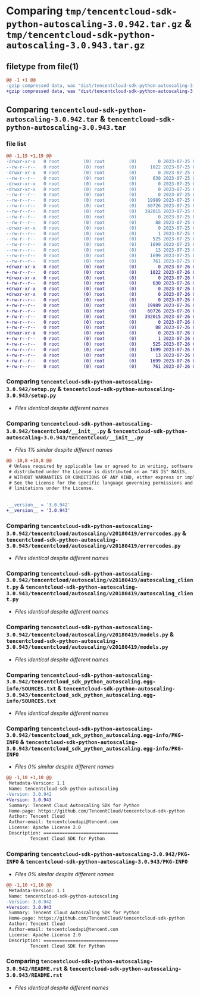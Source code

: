 # Comparing `tmp/tencentcloud-sdk-python-autoscaling-3.0.942.tar.gz` & `tmp/tencentcloud-sdk-python-autoscaling-3.0.943.tar.gz`

## filetype from file(1)

```diff
@@ -1 +1 @@
-gzip compressed data, was "dist/tencentcloud-sdk-python-autoscaling-3.0.942.tar", last modified: Tue Jul 25 04:11:08 2023, max compression
+gzip compressed data, was "dist/tencentcloud-sdk-python-autoscaling-3.0.943.tar", last modified: Wed Jul 26 00:30:57 2023, max compression
```

## Comparing `tencentcloud-sdk-python-autoscaling-3.0.942.tar` & `tencentcloud-sdk-python-autoscaling-3.0.943.tar`

### file list

```diff
@@ -1,19 +1,19 @@
-drwxr-xr-x   0 root         (0) root         (0)        0 2023-07-25 04:11:08.000000 tencentcloud-sdk-python-autoscaling-3.0.942/
--rw-r--r--   0 root         (0) root         (0)     1022 2023-07-25 04:11:08.000000 tencentcloud-sdk-python-autoscaling-3.0.942/setup.py
-drwxr-xr-x   0 root         (0) root         (0)        0 2023-07-25 04:11:08.000000 tencentcloud-sdk-python-autoscaling-3.0.942/tencentcloud/
--rw-r--r--   0 root         (0) root         (0)      630 2023-07-25 04:11:08.000000 tencentcloud-sdk-python-autoscaling-3.0.942/tencentcloud/__init__.py
-drwxr-xr-x   0 root         (0) root         (0)        0 2023-07-25 04:11:08.000000 tencentcloud-sdk-python-autoscaling-3.0.942/tencentcloud/autoscaling/
-drwxr-xr-x   0 root         (0) root         (0)        0 2023-07-25 04:11:08.000000 tencentcloud-sdk-python-autoscaling-3.0.942/tencentcloud/autoscaling/v20180419/
--rw-r--r--   0 root         (0) root         (0)        0 2023-07-25 04:11:08.000000 tencentcloud-sdk-python-autoscaling-3.0.942/tencentcloud/autoscaling/v20180419/__init__.py
--rw-r--r--   0 root         (0) root         (0)    19989 2023-07-25 04:11:08.000000 tencentcloud-sdk-python-autoscaling-3.0.942/tencentcloud/autoscaling/v20180419/errorcodes.py
--rw-r--r--   0 root         (0) root         (0)    60726 2023-07-25 04:11:08.000000 tencentcloud-sdk-python-autoscaling-3.0.942/tencentcloud/autoscaling/v20180419/autoscaling_client.py
--rw-r--r--   0 root         (0) root         (0)   392015 2023-07-25 04:11:08.000000 tencentcloud-sdk-python-autoscaling-3.0.942/tencentcloud/autoscaling/v20180419/models.py
--rw-r--r--   0 root         (0) root         (0)        0 2023-07-25 04:11:08.000000 tencentcloud-sdk-python-autoscaling-3.0.942/tencentcloud/autoscaling/__init__.py
--rw-r--r--   0 root         (0) root         (0)       88 2023-07-25 04:11:08.000000 tencentcloud-sdk-python-autoscaling-3.0.942/setup.cfg
-drwxr-xr-x   0 root         (0) root         (0)        0 2023-07-25 04:11:08.000000 tencentcloud-sdk-python-autoscaling-3.0.942/tencentcloud_sdk_python_autoscaling.egg-info/
--rw-r--r--   0 root         (0) root         (0)        1 2023-07-25 04:11:08.000000 tencentcloud-sdk-python-autoscaling-3.0.942/tencentcloud_sdk_python_autoscaling.egg-info/dependency_links.txt
--rw-r--r--   0 root         (0) root         (0)      525 2023-07-25 04:11:08.000000 tencentcloud-sdk-python-autoscaling-3.0.942/tencentcloud_sdk_python_autoscaling.egg-info/SOURCES.txt
--rw-r--r--   0 root         (0) root         (0)     1699 2023-07-25 04:11:08.000000 tencentcloud-sdk-python-autoscaling-3.0.942/tencentcloud_sdk_python_autoscaling.egg-info/PKG-INFO
--rw-r--r--   0 root         (0) root         (0)       13 2023-07-25 04:11:08.000000 tencentcloud-sdk-python-autoscaling-3.0.942/tencentcloud_sdk_python_autoscaling.egg-info/top_level.txt
--rw-r--r--   0 root         (0) root         (0)     1699 2023-07-25 04:11:08.000000 tencentcloud-sdk-python-autoscaling-3.0.942/PKG-INFO
--rw-r--r--   0 root         (0) root         (0)      761 2023-07-25 04:11:08.000000 tencentcloud-sdk-python-autoscaling-3.0.942/README.rst
+drwxr-xr-x   0 root         (0) root         (0)        0 2023-07-26 00:30:57.000000 tencentcloud-sdk-python-autoscaling-3.0.943/
+-rw-r--r--   0 root         (0) root         (0)     1022 2023-07-26 00:30:57.000000 tencentcloud-sdk-python-autoscaling-3.0.943/setup.py
+drwxr-xr-x   0 root         (0) root         (0)        0 2023-07-26 00:30:57.000000 tencentcloud-sdk-python-autoscaling-3.0.943/tencentcloud/
+-rw-r--r--   0 root         (0) root         (0)      630 2023-07-26 00:30:57.000000 tencentcloud-sdk-python-autoscaling-3.0.943/tencentcloud/__init__.py
+drwxr-xr-x   0 root         (0) root         (0)        0 2023-07-26 00:30:57.000000 tencentcloud-sdk-python-autoscaling-3.0.943/tencentcloud/autoscaling/
+drwxr-xr-x   0 root         (0) root         (0)        0 2023-07-26 00:30:57.000000 tencentcloud-sdk-python-autoscaling-3.0.943/tencentcloud/autoscaling/v20180419/
+-rw-r--r--   0 root         (0) root         (0)        0 2023-07-26 00:30:57.000000 tencentcloud-sdk-python-autoscaling-3.0.943/tencentcloud/autoscaling/v20180419/__init__.py
+-rw-r--r--   0 root         (0) root         (0)    19989 2023-07-26 00:30:57.000000 tencentcloud-sdk-python-autoscaling-3.0.943/tencentcloud/autoscaling/v20180419/errorcodes.py
+-rw-r--r--   0 root         (0) root         (0)    60726 2023-07-26 00:30:57.000000 tencentcloud-sdk-python-autoscaling-3.0.943/tencentcloud/autoscaling/v20180419/autoscaling_client.py
+-rw-r--r--   0 root         (0) root         (0)   392015 2023-07-26 00:30:57.000000 tencentcloud-sdk-python-autoscaling-3.0.943/tencentcloud/autoscaling/v20180419/models.py
+-rw-r--r--   0 root         (0) root         (0)        0 2023-07-26 00:30:57.000000 tencentcloud-sdk-python-autoscaling-3.0.943/tencentcloud/autoscaling/__init__.py
+-rw-r--r--   0 root         (0) root         (0)       88 2023-07-26 00:30:57.000000 tencentcloud-sdk-python-autoscaling-3.0.943/setup.cfg
+drwxr-xr-x   0 root         (0) root         (0)        0 2023-07-26 00:30:57.000000 tencentcloud-sdk-python-autoscaling-3.0.943/tencentcloud_sdk_python_autoscaling.egg-info/
+-rw-r--r--   0 root         (0) root         (0)        1 2023-07-26 00:30:57.000000 tencentcloud-sdk-python-autoscaling-3.0.943/tencentcloud_sdk_python_autoscaling.egg-info/dependency_links.txt
+-rw-r--r--   0 root         (0) root         (0)      525 2023-07-26 00:30:57.000000 tencentcloud-sdk-python-autoscaling-3.0.943/tencentcloud_sdk_python_autoscaling.egg-info/SOURCES.txt
+-rw-r--r--   0 root         (0) root         (0)     1699 2023-07-26 00:30:57.000000 tencentcloud-sdk-python-autoscaling-3.0.943/tencentcloud_sdk_python_autoscaling.egg-info/PKG-INFO
+-rw-r--r--   0 root         (0) root         (0)       13 2023-07-26 00:30:57.000000 tencentcloud-sdk-python-autoscaling-3.0.943/tencentcloud_sdk_python_autoscaling.egg-info/top_level.txt
+-rw-r--r--   0 root         (0) root         (0)     1699 2023-07-26 00:30:57.000000 tencentcloud-sdk-python-autoscaling-3.0.943/PKG-INFO
+-rw-r--r--   0 root         (0) root         (0)      761 2023-07-26 00:30:57.000000 tencentcloud-sdk-python-autoscaling-3.0.943/README.rst
```

### Comparing `tencentcloud-sdk-python-autoscaling-3.0.942/setup.py` & `tencentcloud-sdk-python-autoscaling-3.0.943/setup.py`

 * *Files identical despite different names*

### Comparing `tencentcloud-sdk-python-autoscaling-3.0.942/tencentcloud/__init__.py` & `tencentcloud-sdk-python-autoscaling-3.0.943/tencentcloud/__init__.py`

 * *Files 1% similar despite different names*

```diff
@@ -10,8 +10,8 @@
 # Unless required by applicable law or agreed to in writing, software
 # distributed under the License is distributed on an "AS IS" BASIS,
 # WITHOUT WARRANTIES OR CONDITIONS OF ANY KIND, either express or implied.
 # See the License for the specific language governing permissions and
 # limitations under the License.
 
 
-__version__ = '3.0.942'
+__version__ = '3.0.943'
```

### Comparing `tencentcloud-sdk-python-autoscaling-3.0.942/tencentcloud/autoscaling/v20180419/errorcodes.py` & `tencentcloud-sdk-python-autoscaling-3.0.943/tencentcloud/autoscaling/v20180419/errorcodes.py`

 * *Files identical despite different names*

### Comparing `tencentcloud-sdk-python-autoscaling-3.0.942/tencentcloud/autoscaling/v20180419/autoscaling_client.py` & `tencentcloud-sdk-python-autoscaling-3.0.943/tencentcloud/autoscaling/v20180419/autoscaling_client.py`

 * *Files identical despite different names*

### Comparing `tencentcloud-sdk-python-autoscaling-3.0.942/tencentcloud/autoscaling/v20180419/models.py` & `tencentcloud-sdk-python-autoscaling-3.0.943/tencentcloud/autoscaling/v20180419/models.py`

 * *Files identical despite different names*

### Comparing `tencentcloud-sdk-python-autoscaling-3.0.942/tencentcloud_sdk_python_autoscaling.egg-info/SOURCES.txt` & `tencentcloud-sdk-python-autoscaling-3.0.943/tencentcloud_sdk_python_autoscaling.egg-info/SOURCES.txt`

 * *Files identical despite different names*

### Comparing `tencentcloud-sdk-python-autoscaling-3.0.942/tencentcloud_sdk_python_autoscaling.egg-info/PKG-INFO` & `tencentcloud-sdk-python-autoscaling-3.0.943/tencentcloud_sdk_python_autoscaling.egg-info/PKG-INFO`

 * *Files 0% similar despite different names*

```diff
@@ -1,10 +1,10 @@
 Metadata-Version: 1.1
 Name: tencentcloud-sdk-python-autoscaling
-Version: 3.0.942
+Version: 3.0.943
 Summary: Tencent Cloud Autoscaling SDK for Python
 Home-page: https://github.com/TencentCloud/tencentcloud-sdk-python
 Author: Tencent Cloud
 Author-email: tencentcloudapi@tencent.com
 License: Apache License 2.0
 Description: ============================
         Tencent Cloud SDK for Python
```

### Comparing `tencentcloud-sdk-python-autoscaling-3.0.942/PKG-INFO` & `tencentcloud-sdk-python-autoscaling-3.0.943/PKG-INFO`

 * *Files 0% similar despite different names*

```diff
@@ -1,10 +1,10 @@
 Metadata-Version: 1.1
 Name: tencentcloud-sdk-python-autoscaling
-Version: 3.0.942
+Version: 3.0.943
 Summary: Tencent Cloud Autoscaling SDK for Python
 Home-page: https://github.com/TencentCloud/tencentcloud-sdk-python
 Author: Tencent Cloud
 Author-email: tencentcloudapi@tencent.com
 License: Apache License 2.0
 Description: ============================
         Tencent Cloud SDK for Python
```

### Comparing `tencentcloud-sdk-python-autoscaling-3.0.942/README.rst` & `tencentcloud-sdk-python-autoscaling-3.0.943/README.rst`

 * *Files identical despite different names*

